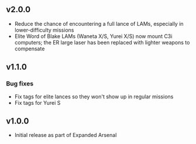 ## v2.0.0

- Reduce the chance of encountering a full lance of LAMs, especially in lower-difficulty missions
- Elite Word of Blake LAMs (Waneta X/S, Yurei X/S) now mount C3i computers; the ER large laser has been replaced with lighter weapons to compensate

## v1.1.0

### Bug fixes

- Fix tags for elite lances so they won't show up in regular missions
- Fix tags for Yurei S

## v1.0.0

- Initial release as part of Expanded Arsenal
